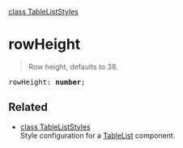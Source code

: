 [class TableListStyles](TableListStyles.md)

# rowHeight

> Row height, defaults to 38.

<pre class="docgen_signature">rowHeight: <b>number</b>;</pre>

## Related

- [<!--{ref:class}-->class TableListStyles](TableListStyles.md) \
    Style configuration for a [TableList](TableList.md) component.
